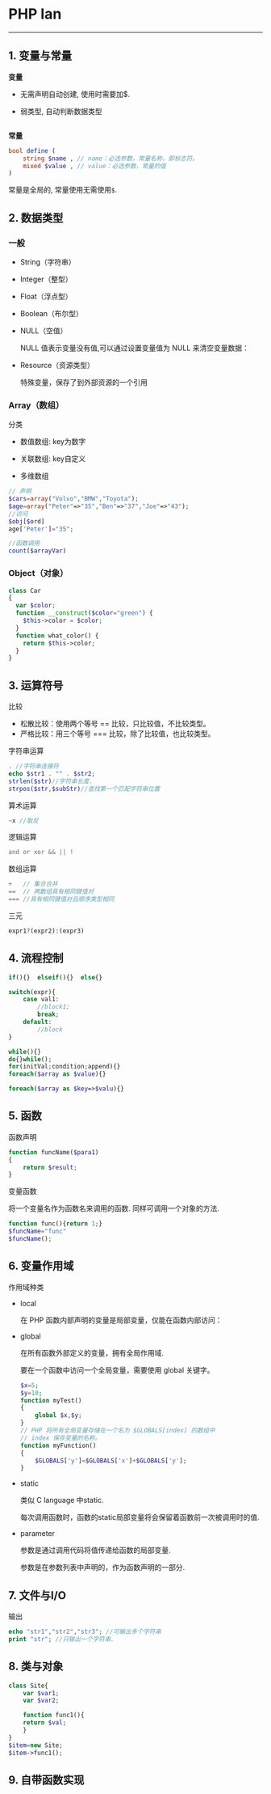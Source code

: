 # PHP lan

---

## 1. 变量与常量

**变量**

- 无需声明自动创建, 使用时需要加$.

- 弱类型, 自动判断数据类型

```php

```

**常量**

```php
bool define (
    string $name , // name：必选参数，常量名称，即标志符。
    mixed $value , // value：必选参数，常量的值
)
```

常量是全局的, 常量使用无需使用`$`.

## 2. 数据类型

### 一般

- String（字符串）

- Integer（整型）

- Float（浮点型）

- Boolean（布尔型）

- NULL（空值）
  
  NULL 值表示变量没有值,可以通过设置变量值为 NULL 来清空变量数据：

- Resource（资源类型）
  
  特殊变量，保存了到外部资源的一个引用

### Array（数组）

分类

- 数值数组: key为数字

- 关联数组: key自定义

- 多维数组

```php
// 声明
$cars=array("Volvo","BMW","Toyota");
$age=array("Peter"=>"35","Ben"=>"37","Joe"=>"43");
//访问
$obj[$ord]
age['Peter']="35";

//函数调用
count($arrayVar)
```

### Object（对象）

```php
class Car
{
  var $color;
  function __construct($color="green") {
    $this->color = $color;
  }
  function what_color() {
    return $this->color;
  }
}
```

## 3. 运算符号

比较

- 松散比较：使用两个等号 == 比较，只比较值，不比较类型。
- 严格比较：用三个等号 === 比较，除了比较值，也比较类型。

字符串运算

```php
. //字符串连接符
echo $str1 . "" . $str2;
strlen($str)//字符串长度.
strpos($str,$subStr)//查找第一个匹配字符串位置 
```

算术运算

```php
~x //取反
```

逻辑运算

```php
and or xor && || !
```

数组运算

```php
+   // 集合合并
==  // 两数组具有相同键值对
=== //具有相同键值对且顺序类型相同
```

三元

```php
expr1?(expr2):(expr3)
```

## 4. 流程控制

```php
if(){}  elseif(){}  else{}

switch(expr){
    case val1:
        //block1;
        break;
    default:
        //block
}

while(){}
do{}while();
for(initVal;condition;append){}
foreach($array as $value){}

foreach($array as $key=>$valu){}
```

## 5. 函数

函数声明

```php
function funcName($para1)
{
    return $result;
}
```

变量函数

将一个变量名作为函数名来调用的函数. 同样可调用一个对象的方法.

```php
function func(){return 1;}
$funcName="func"
$funcName();
```

## 6. 变量作用域

作用域种类

- local
  
  在 PHP 函数内部声明的变量是局部变量，仅能在函数内部访问：

- global
  
  在所有函数外部定义的变量，拥有全局作用域.
  
  要在一个函数中访问一个全局变量，需要使用 global 关键字。
  
  ```php
  $x=5;
  $y=10;
  function myTest()
  {
      global $x,$y;
  }
  // PHP 将所有全局变量存储在一个名为 $GLOBALS[index] 的数组中
  // index 保存变量的名称。
  function myFunction()
  {
      $GLOBALS['y']=$GLOBALS['x']+$GLOBALS['y'];
  }
  ```

- static
  
  类似 C language 中static.
  
  每次调用函数时，函数的static局部变量将会保留着函数前一次被调用时的值. 

- parameter
  
  参数是通过调用代码将值传递给函数的局部变量.
  
  参数是在参数列表中声明的，作为函数声明的一部分.

## 7. 文件与I/O

输出

```php
echo "str1","str2","str3"; //可输出多个字符串
print "str"; //只输出一个字符串.
```

## 8. 类与对象

```php
class Site{
    var $var1;
    var $var2;

    function func1(){
    return $val;
    }
}
$item=new Site;
$item->func1();
```

## 9. 自带函数实现
